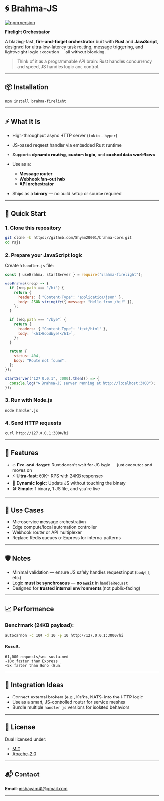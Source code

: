 # 🌀 **Brahma-JS**

[![npm version](https://img.shields.io/npm/v/brahma-firelight)](https://www.npmjs.com/package/brahma-firelight)

**Firelight Orchestrator**

A blazing-fast, **fire-and-forget orchestrator** built with **Rust** and **JavaScript**, designed for ultra-low-latency task routing, message triggering, and lightweight logic execution — all without blocking.

> Think of it as a programmable API brain: Rust handles concurrency and speed, JS handles logic and control.

---

## 📦 Installation

```bash
npm install brahma-firelight
```

---

## ⚡ What It Is

- High-throughput async HTTP server (`tokio` + `hyper`)

- JS-based request handler via embedded Rust runtime

- Supports **dynamic routing**, **custom logic**, and **cached data workflows**

- Use as a:

  - **Message router**
  - **Webhook fan-out hub**
  - **API orchestrator**

- Ships as a **binary** — no build setup or source required

---

## 🚀 Quick Start

### 1. Clone this repository

```bash
git clone -b https://github.com/Shyam20001/brahma-core.git
cd rsjs
```

### 2. Prepare your JavaScript logic

Create a `handler.js` file:

```js
const { useBrahma, startServer } = require("brahma-firelight");

useBrahma((req) => {
  if (req.path === "/hi") {
    return {
      headers: { "Content-Type": "application/json" },
      body: JSON.stringify({ message: "Hello from /hi!" }),
    };
  }

  if (req.path === "/bye") {
    return {
      headers: { "Content-Type": "text/html" },
      body: `<h1>Goodbye!</h1>`,
    };
  }

  return {
    status: 404,
    body: "Route not found",
  };
});

startServer("127.0.0.1", 3000).then(() => {
  console.log("🌀 Brahma-JS server running at http://localhost:3000");
});
```

### 3. Run with Node.js

```bash
node handler.js
```

### 4. Send HTTP requests

```bash
curl http://127.0.0.1:3000/hi
```

---

## 🧠 Features

- 🔥 **Fire-and-forget**: Rust doesn't wait for JS logic — just executes and moves on
- ⚡ **Ultra-fast**: 60K+ RPS with 24KB responses
- 🧬 **Dynamic logic**: Update JS without touching the binary
- 🛠️ **Simple**: 1 binary, 1 JS file, and you're live

---

## 💼 Use Cases

- Microservice message orchestration
- Edge compute/local automation controller
- Webhook router or API multiplexer
- Replace Redis queues or Express for internal patterns

---

## 🛡️ Notes

- Minimal validation — ensure JS safely handles request input (`body[]`, etc.)
- Logic **must be synchronous** — **no `await`** in `handleRequest`
- Designed for **trusted internal environments** (not public-facing)

---

## 📈 Performance

### Benchmark (24KB payload):

```bash
autocannon -c 100 -d 10 -p 10 http://127.0.0.1:3000/hi
```

#### Result:

```
61,000 requests/sec sustained
~10x faster than Express
~5x faster than Hono (Bun)
```

---

## 🧩 Integration Ideas

- Connect external brokers (e.g., Kafka, NATS) into the HTTP logic
- Use as a smart, JS-controlled router for service meshes
- Bundle multiple `handler.js` versions for isolated behaviors

---

## 🔐 License

Dual licensed under:

- [MIT](./LICENSES/LICENSE-MIT)
- [Apache-2.0](./LICENSES/LICENSE-APACHE)

---

## 📬 Contact

**Email**: [mshayam41@gmail.com](mailto:mshayam41@gmail.com)

---
